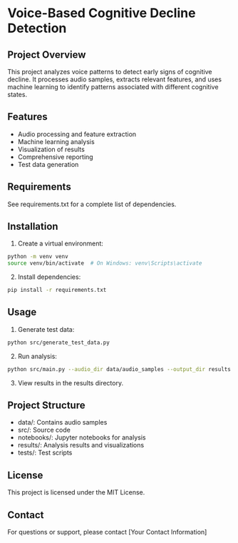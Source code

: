 # Voice-Based Cognitive Decline Detection

## Project Overview
This project analyzes voice patterns to detect early signs of cognitive decline. It processes audio samples, extracts relevant features, and uses machine learning to identify patterns associated with different cognitive states.

## Features
- Audio processing and feature extraction
- Machine learning analysis
- Visualization of results
- Comprehensive reporting
- Test data generation

## Requirements
See requirements.txt for a complete list of dependencies.

## Installation
1. Create a virtual environment:
```bash
python -m venv venv
source venv/bin/activate  # On Windows: venv\Scripts\activate
```

2. Install dependencies:
```bash
pip install -r requirements.txt
```

## Usage
1. Generate test data:
```bash
python src/generate_test_data.py
```

2. Run analysis:
```bash
python src/main.py --audio_dir data/audio_samples --output_dir results
```

3. View results in the results directory.

## Project Structure
- data/: Contains audio samples
- src/: Source code
- notebooks/: Jupyter notebooks for analysis
- results/: Analysis results and visualizations
- tests/: Test scripts

## License
This project is licensed under the MIT License.

## Contact
For questions or support, please contact [Your Contact Information]
